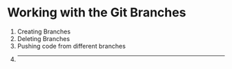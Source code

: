# Working with the Git Branches

1. Creating Branches
2. Deleting Branches
3. Pushing code from different branches
3. ----


